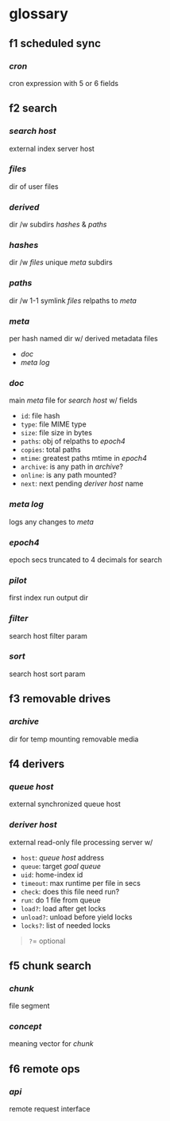 # glossary

## f1 scheduled sync

### *cron*
cron expression with 5 or 6 fields

## f2 search

### *search host*
external index server host

### *files*
dir of user files

### *derived*
dir /w subdirs *hashes* & *paths*

### *hashes*
dir /w *files* unique *meta* subdirs

### *paths*
dir /w 1-1 symlink *files* relpaths to *meta*

### *meta*
per hash named dir w/ derived metadata files
  * *doc*
  * *meta log*

### *doc*
main *meta* file for *search host* w/ fields
  * `id`: file hash
  * `type`: file MIME type
  * `size`: file size in bytes
  * `paths`: obj of relpaths to *epoch4*
  * `copies`: total paths
  * `mtime`: greatest paths mtime in *epoch4*
  * `archive`: is any path in *archive*?
  * `online`: is any path mounted?
  * `next`: next pending *deriver host* name

### *meta log*
logs any changes to *meta*

### *epoch4*
epoch secs truncated to 4 decimals for search

### *pilot*
first index run output dir

### *filter*
search host filter param

### *sort*
search host sort param

## f3 removable drives

### *archive*
dir for temp mounting removable media

## f4 derivers

### *queue host*
external synchronized queue host

### *deriver host*
external read-only file processing server w/
  * `host`: *queue host* address
  * `queue`: target *goal queue*
  * `uid`: home-index id
  * `timeout`: max runtime per file in secs
  * `check`: does this file need run?
  * `run`: do 1 file from queue
  * `load?`: load after get locks
  * `unload?`: unload before yield locks
  * `locks?`: list of needed locks
> `?`= optional

## f5 chunk search

### *chunk*
file segment

### *concept*
meaning vector for *chunk*

## f6 remote ops

### *api*
remote request interface

